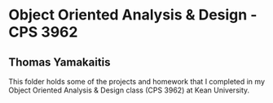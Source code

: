 # Object Oriented Analysis & Design - CPS 3962
## Thomas Yamakaitis
This folder holds some of the projects and homework that I completed in my Object Oriented Analysis & Design class (CPS 3962) at Kean University.
